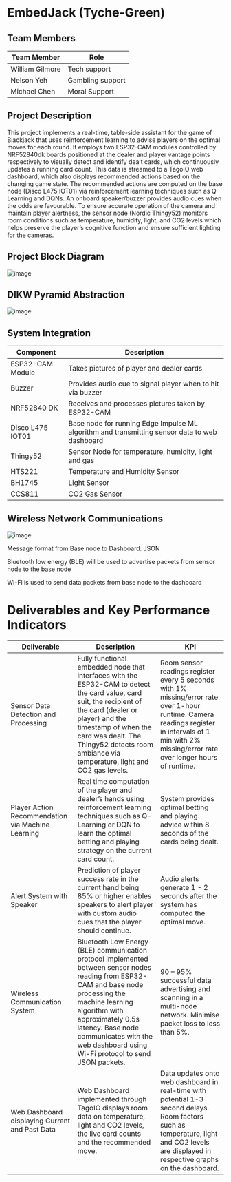 # EmbedJack (Tyche-Green)
## Team Members
| Team Member  | Role |
| ------------- | ------------- |
| William Gilmore  | Tech support  |
| Nelson Yeh  | Gambling support  |
| Michael Chen  | Moral Support  |

## Project Description
This project implements a real-time, table-side assistant for the game of Blackjack that uses reinforcement learning to advise players on the optimal moves for each round. It employs two ESP32-CAM modules controlled by NRF52840dk boards positioned at the dealer and player vantage points respectively to visually detect and identify dealt cards, which continuously updates a running card count. This data is streamed to a TagoIO web dashboard, which also displays recommended actions based on the changing game state. The recommended actions are computed on the base node (Disco L475 IOT01) via reinforcement learning techniques such as Q Learning and DQNs. An onboard speaker/buzzer provides audio cues when the odds are favourable. To ensure accurate operation of the camera and maintain player alertness, the sensor node (Nordic Thingy52) monitors room conditions such as temperature, humidity, light, and CO2 levels which helps preserve the player’s cognitive function and ensure sufficient lighting for the cameras. 

## Project Block Diagram
![image](https://github.com/user-attachments/assets/87cdbfeb-d8ee-4ac2-a332-8b66fef8f37f)

## DIKW Pyramid Abstraction
![image](https://github.com/user-attachments/assets/7fbd11a6-4e95-4919-a335-da528c64c624)

## System Integration
| Component  | Description |
| ------------- | ------------- |
| ESP32-CAM Module  | Takes pictures of player and dealer cards  |
| Buzzer  | Provides audio cue to signal player when to hit via buzzer   |
| NRF52840 DK  | Receives and processes pictures taken by ESP32-CAM  |
| Disco L475 IOT01  | Base node for running Edge Impulse ML algorithm and transmitting sensor data to web dashboard   |
| Thingy52  | Sensor Node for temperature, humidity, light and gas |
| HTS221  | Temperature and Humidity Sensor   |
| BH1745 | Light Sensor |
| CCS811 | CO2 Gas Sensor |

## Wireless Network Communications
![image](https://github.com/user-attachments/assets/e3b56851-1da6-4d8c-a2c2-5fe8069a6313)

Message format from Base node to Dashboard: JSON  

Bluetooth low energy (BLE) will be used to advertise packets from sensor node to the base node 

Wi-Fi is used to send data packets from base node to the dashboard  

# Deliverables and Key Performance Indicators
| Deliverable  | Description | KPI |
| ------------- | ------------- | ------------- |
| Sensor Data Detection and Processing   | Fully functional embedded node that interfaces with the ESP32-CAM to detect the card value, card suit, the recipient of the card (dealer or player) and the timestamp of when the card was dealt. The Thingy52 detects room ambiance via temperature, light and CO2 gas levels.   | Room sensor readings register every 5 seconds with 1% missing/error rate over 1-hour runtime. Camera readings register in intervals of 1 min with 2% missing/error rate over longer hours of runtime. |
| Player Action Recommendation via Machine Learning   | Real time computation of the player and dealer’s hands using reinforcement learning techniques such as Q-Learning or DQN to learn the optimal betting and playing strategy on the current card count. | System provides optimal betting and playing advice within 8 seconds of the cards being dealt.  |
| Alert System with Speaker   | Prediction of player success rate in the current hand being 85% or higher enables speakers to alert player with custom audio cues that the player should continue.  | Audio alerts generate 1 - 2 seconds after the system has computed the optimal move. |
| Wireless Communication System   | Bluetooth Low Energy (BLE) communication protocol implemented between sensor nodes reading from ESP32-CAM and base node processing the machine learning algorithm with approximately 0.5s latency. Base node communicates with the web dashboard using Wi-Fi protocol to send JSON packets.    | 90 – 95% successful data advertising and scanning in a multi-node network. Minimise packet loss to less than 5%.  |
| Web Dashboard displaying Current and Past Data   | Web Dashboard implemented through TagoIO displays room data on temperature, light and CO2 levels, the live card counts and the recommended move.   | Data updates onto web dashboard in real-time with potential 1-3 second delays. Room factors such as temperature, light and CO2 levels are displayed in respective graphs on the dashboard. |


